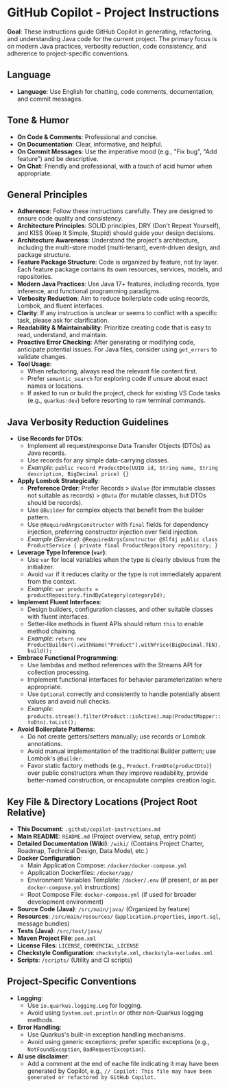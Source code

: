 # GitHub Copilot - Project Instructions

**Goal**: These instructions guide GitHub Copilot in generating, refactoring, and understanding Java code for the current project. The primary focus is on modern Java practices, verbosity reduction, code consistency, and adherence to project-specific conventions.

## Language
-   **Language**: Use English for chatting, code comments, documentation, and commit messages.

## Tone & Humor
-   **On Code & Comments**: Professional and concise.
-   **On Documentation**: Clear, informative, and helpful.
-   **On Commit Messages**: Use the imperative mood (e.g., "Fix bug", "Add feature") and be descriptive.
-   **On Chat**: Friendly and professional, with a touch of acid humor when appropriate.

## General Principles

-   **Adherence**: Follow these instructions carefully. They are designed to ensure code quality and consistency.
-   **Architecture Principles**: SOLID principles, DRY (Don't Repeat Yourself), and KISS (Keep It Simple, Stupid) should guide your design decisions.
-   **Architecture Awareness**: Understand the project's architecture, including the multi-store model (multi-tenant), event-driven design, and package structure.
-   **Feature Package Structure**: Code is organized by feature, not by layer. Each feature package contains its own resources, services, models, and repositories.
-   **Modern Java Practices**: Use Java 17+ features, including records, type inference, and functional programming paradigms.
-   **Verbosity Reduction**: Aim to reduce boilerplate code using records, Lombok, and fluent interfaces.
-   **Clarity**: If any instruction is unclear or seems to conflict with a specific task, please ask for clarification.
-   **Readability & Maintainability**: Prioritize creating code that is easy to read, understand, and maintain.
-   **Proactive Error Checking**: After generating or modifying code, anticipate potential issues. For Java files, consider using `get_errors` to validate changes.
-   **Tool Usage**:
    -   When refactoring, always read the relevant file content first.
    -   Prefer `semantic_search` for exploring code if unsure about exact names or locations.
    -   If asked to run or build the project, check for existing VS Code tasks (e.g., `quarkus:dev`) before resorting to raw terminal commands.

## Java Verbosity Reduction Guidelines

-   **Use Records for DTOs**:
    -   Implement all request/response Data Transfer Objects (DTOs) as Java records.
    -   Use records for any simple data-carrying classes.
    -   _Example_: `public record ProductDto(UUID id, String name, String description, BigDecimal price) {}`
-   **Apply Lombok Strategically**:
    -   **Preference Order**: Prefer Records > `@Value` (for immutable classes not suitable as records) > `@Data` (for mutable classes, but DTOs should be records).
    -   Use `@Builder` for complex objects that benefit from the builder pattern.
    -   Use `@RequiredArgsConstructor` with `final` fields for dependency injection, preferring constructor injection over field injection.
    -   _Example (Service)_: `@RequiredArgsConstructor @Slf4j public class ProductService { private final ProductRepository repository; }`
-   **Leverage Type Inference (`var`)**:
    -   Use `var` for local variables when the type is clearly obvious from the initializer.
    -   Avoid `var` if it reduces clarity or the type is not immediately apparent from the context.
    -   _Example_: `var products = productRepository.findByCategory(categoryId);`
-   **Implement Fluent Interfaces**:
    -   Design builders, configuration classes, and other suitable classes with fluent interfaces.
    -   Setter-like methods in fluent APIs should return `this` to enable method chaining.
    -   _Example_: `return new ProductBuilder().withName("Product").withPrice(BigDecimal.TEN).build();`
-   **Embrace Functional Programming**:
    -   Use lambdas and method references with the Streams API for collection processing.
    -   Implement functional interfaces for behavior parameterization where appropriate.
    -   Use `Optional` correctly and consistently to handle potentially absent values and avoid null checks.
    -   _Example_: `products.stream().filter(Product::isActive).map(ProductMapper::toDto).toList();`
-   **Avoid Boilerplate Patterns**:
    -   Do not create getters/setters manually; use records or Lombok annotations.
    -   Avoid manual implementation of the traditional Builder pattern; use Lombok's `@Builder`.
    -   Favor static factory methods (e.g., `Product.fromDto(productDto)`) over public constructors when they improve readability, provide better-named construction, or encapsulate complex creation logic.

## Key File & Directory Locations (Project Root Relative)

-   **This Document**: `.github/copilot-instructions.md`
-   **Main README**: `README.md` (Project overview, setup, entry point)
-   **Detailed Documentation (Wiki)**: `/wiki/` (Contains Project Charter, Roadmap, Technical Design, Data Model, etc.)
-   **Docker Configuration**:
    -   Main Application Compose: `/docker/docker-compose.yml`
    -   Application Dockerfiles: `/docker/app/`
    -   Environment Variables Template: `/docker/.env` (if present, or as per `docker-compose.yml` instructions)
    -   Root Compose File: `docker-compose.yml` (if used for broader development environment)
-   **Source Code (Java)**: `/src/main/java/` (Organized by feature)
-   **Resources**: `/src/main/resources/` (`application.properties`, `import.sql`, message bundles)
-   **Tests (Java)**: `/src/test/java/`
-   **Maven Project File**: `pom.xml`
-   **License Files**: `LICENSE`, `COMMERCIAL_LICENSE`
-   **Checkstyle Configuration**: `checkstyle.xml`, `checkstyle-excludes.xml`
-   **Scripts**: `/scripts/` (Utility and CI scripts)

## Project-Specific Conventions
- **Logging**:
    -   Use `io.quarkus.logging.Log` for logging.
    -   Avoid using `System.out.println` or other non-Quarkus logging methods.
- **Error Handling**:
    -   Use Quarkus's built-in exception handling mechanisms.
    -   Avoid using generic exceptions; prefer specific exceptions (e.g., `NotFoundException`, `BadRequestException`).
- **AI use disclaimer**:
    -  Add a comment at the end of eache file indicating it may have been generated by Copilot, e.g., `// Copilot: This file may have been generated or refactored by GitHub Copilot.`


